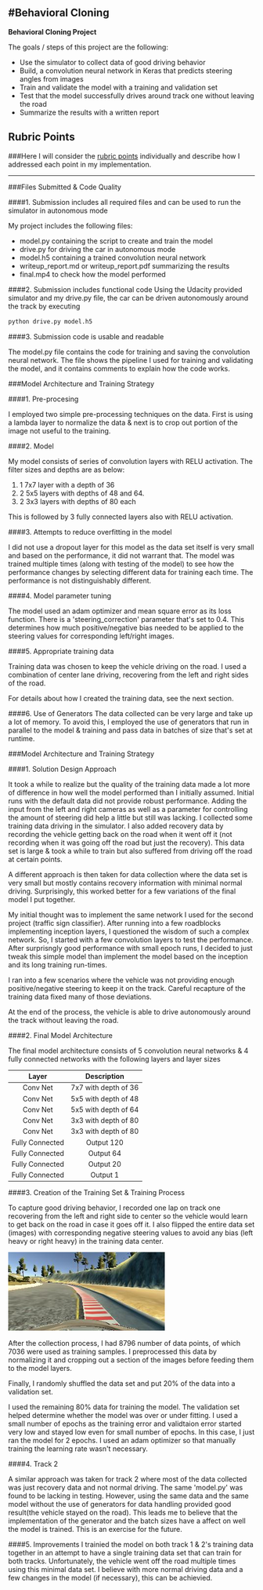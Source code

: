 #**Behavioral Cloning** 
---

**Behavioral Cloning Project**

The goals / steps of this project are the following:
* Use the simulator to collect data of good driving behavior
* Build, a convolution neural network in Keras that predicts steering angles from images
* Train and validate the model with a training and validation set
* Test that the model successfully drives around track one without leaving the road
* Summarize the results with a written report


[//]: # (Image References)

[image1]: ./examples/placeholder.png "Model Visualization"
[image2]: ./examples/placeholder.png "Grayscaling"
[image3]: ./examples/placeholder_small.png "Recovery Image"
[image4]: ./examples/placeholder_small.png "Recovery Image"
[image5]: ./examples/placeholder_small.png "Recovery Image"
[image6]: ./examples/placeholder_small.png "Normal Image"
[image7]: ./examples/placeholder_small.png "Flipped Image"
[image8]: center_2017_07_02_09_15_26_468.jpg "Training Image"

## Rubric Points
###Here I will consider the [rubric points](https://review.udacity.com/#!/rubrics/432/view) individually and describe how I addressed each point in my implementation.  

---
###Files Submitted & Code Quality

####1. Submission includes all required files and can be used to run the simulator in autonomous mode

My project includes the following files:
* model.py containing the script to create and train the model
* drive.py for driving the car in autonomous mode
* model.h5 containing a trained convolution neural network 
* writeup_report.md or writeup_report.pdf summarizing the results
* final.mp4 to check how the model performed

####2. Submission includes functional code
Using the Udacity provided simulator and my drive.py file, the car can be driven autonomously around the track by executing 
```sh
python drive.py model.h5
```

####3. Submission code is usable and readable

The model.py file contains the code for training and saving the convolution neural network. The file shows the pipeline I used for training and validating the model, and it contains comments to explain how the code works.

###Model Architecture and Training Strategy

####1. Pre-procesing

I employed two simple pre-processing techniques on the data. First is using a lambda layer to normalize the data & next is to crop out portion of the image not useful to the training.

####2. Model

My model consists of series of convolution layers with RELU activation. The filter sizes and depths are as below:

1. 1 7x7 layer with a depth of 36
2. 2 5x5 layers with depths of 48 and 64.
3. 2 3x3 layers with depths of 80 each

This is followed by 3 fully connected layers also with RELU activation.

####3. Attempts to reduce overfitting in the model

I did not use a dropout layer for this model as the data set itself is very small and based on the performance, it did not warrant that. The model was trained multiple times (along with testing of the model) to see how the performance changes by selecting different data for training each time. The performance is not distinguishably different.

####4. Model parameter tuning

The model used an adam optimizer and mean square error as its loss function. There is a 'steering_correction' parameter that's set to 0.4. This determines how much positive/negative bias needed to be applied to the steering values for corresponding left/right images.

####5. Appropriate training data

Training data was chosen to keep the vehicle driving on the road. I used a combination of center lane driving, recovering from the left and right sides of the road.

For details about how I created the training data, see the next section. 

####6. Use of Generators
The data collected can be very large and take up a lot of memory. To avoid this, I employed the use of generators that run in parallel to the model & training and pass data in batches of size that's set at runtime.

###Model Architecture and Training Strategy

####1. Solution Design Approach

It took a while to realize but the quality of the training data made a lot more of difference in how well the model performed than I initially assumed. Initial runs with the default data did not provide robust performance. Adding the input from the left and right cameras as well as a parameter for controlling the amount of steering did help a little but still was lacking. I collected some training data driving in the simulator. I also added recovery data by recording the vehicle getting back on the road when it went off it (not recording when it was going off the road but just the recovery). This data set is large & took a while to train but also suffered from driving off the road at certain points. 

A different approach is then taken for data collection where the data set is very small but mostly contains recovery information with minimal normal driving. Surprisingly, this worked better for a few variations of the final model I put together.

My initial thought was to implement the same network I used for the second project (traffic sign classifier). After running into a few roadblocks implementing inception layers, I questioned the wisdom of such a complex network. So, I started with a few convolution layers to test the performance. After surprisngly good performance with small epoch runs, I decided to just tweak this simple model than implement the model based on the inception and its long training run-times.

I ran into a few scenarios where the vehicle was not providing enough positive/negative steering to keep it on the track. Careful recapture of the training data fixed many of those deviations.

At the end of the process, the vehicle is able to drive autonomously around the track without leaving the road.

####2. Final Model Architecture

The final model architecture consists of 5 convolution neural networks & 4 fully connected networks with the following layers and layer sizes

| Layer         		|     Description	        					| 
|:---------------------:|:---------------------------------------------:| 
|Conv Net| 7x7 with depth of 36|
|Conv Net| 5x5 with depth of 48|
|Conv Net| 5x5 with depth of 64|
|Conv Net| 3x3 with depth of 80|
|Conv Net| 3x3 with depth of 80|
|Fully Connected| Output 120 |
|Fully Connected| Output 64 |
|Fully Connected| Output 20|
|Fully Connected| Output 1 |


####3. Creation of the Training Set & Training Process

To capture good driving behavior, I recorded one lap on track one recovering from the left and right side to center so the vehicle would learn to get back on the road in case it goes off it. I also flipped the entire data set (images) with corresponding negative steering values to avoid any bias (left heavy or right heavy) in the training data center.

![alt text][image8]


After the collection process, I had 8796 number of data points, of which 7036 were used as training samples. I preprocessed this data by normalizing it and cropping out a section of the images before feeding them to the model layers.


Finally, I randomly shuffled the data set and put 20% of the data into a validation set. 

I used the remaining 80% data for training the model. The validation set helped determine whether the model was over or under fitting. I used a small number of epochs as the training error and validtaion error started very low and stayed low even for small number of epochs. In this case, I just ran the model for 2 epochs. I used an adam optimizer so that manually training the learning rate wasn't necessary.


####4. Track 2

A similar approach was taken for track 2 where most of the data collected was just recovery data and not normal driving. The same 'model.py' was found to be lacking in testing. However, using the same data and the same model without the use of generators for data handling provided good result(the vehicle stayed on the road). This leads me to believe that the implementation of the generator and the batch sizes have a affect on well the model is trained. This is an exercise for the future.


####5. Improvements
I trainied the model on both track 1 & 2's training data together in an attempt to have a single training data set that can train for both tracks. Unfortunately, the vehicle went off the road multiple times using this minimal data set. I believe with more normal driving data and a few changes in the model (if necessary), this can be achievied.
